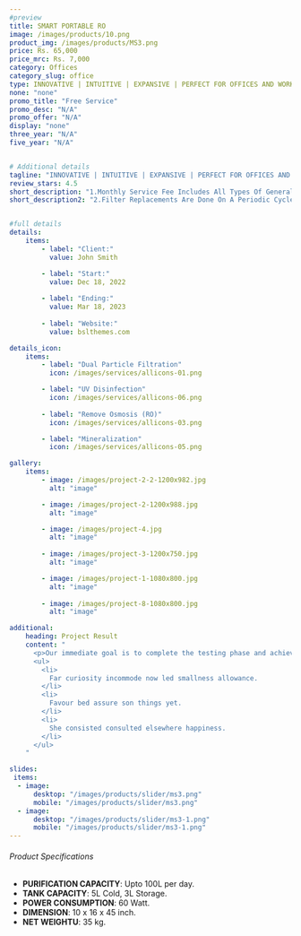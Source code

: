 ```yaml
---
#preview
title: SMART PORTABLE RO
image: /images/products/10.png
product_img: /images/products/MS3.png
price: Rs. 65,000
price_mrc: Rs. 7,000
category: Offices
category_slug: office
type: INNOVATIVE | INTUITIVE | EXPANSIVE | PERFECT FOR OFFICES AND WORK SPACES
none: "none"
promo_title: "Free Service"
promo_desc: "N/A"
promo_offer: "N/A"
display: "none"
three_year: "N/A"
five_year: "N/A"


# Additional details
tagline: "INNOVATIVE | INTUITIVE | EXPANSIVE | PERFECT FOR OFFICES AND WORK SPACES"
review_stars: 4.5
short_description: "1.Monthly Service Fee Includes All Types Of General Servicing And Parts Replacement."
short_description2: "2.Filter Replacements Are Done On A Periodic Cycle Of 90 Days or 3000 Liters Which Ever Comes First."


#full details
details:
    items:
        - label: "Client:"
          value: John Smith

        - label: "Start:"
          value: Dec 18, 2022
        
        - label: "Ending:"
          value: Mar 18, 2023
        
        - label: "Website:"
          value: bslthemes.com

details_icon:
    items:
        - label: "Dual Particle Filtration"
          icon: /images/services/allicons-01.png

        - label: "UV Disinfection"
          icon: /images/services/allicons-06.png
        
        - label: "Remove Osmosis (RO)"
          icon: /images/services/allicons-03.png

        - label: "Mineralization"
          icon: /images/services/allicons-05.png

gallery: 
    items:
        - image: /images/project-2-2-1200x982.jpg
          alt: "image"

        - image: /images/project-2-1200x988.jpg
          alt: "image"

        - image: /images/project-4.jpg
          alt: "image"
        
        - image: /images/project-3-1200x750.jpg
          alt: "image"

        - image: /images/project-1-1080x800.jpg
          alt: "image"
        
        - image: /images/project-8-1080x800.jpg
          alt: "image"

additional:
    heading: Project Result
    content: "
      <p>Our immediate goal is to complete the testing phase and achieve the certification, which will allow us to bring our product to market by the end of the year. We are actively engaging with waste to energy operators, concrete manufacturers, and the wider construction industry.</p>
      <ul>
        <li>
          Far curiosity incommode now led smallness allowance.
        </li>
        <li>
          Favour bed assure son things yet.
        </li>
        <li>
          She consisted consulted elsewhere happiness.
        </li>
      </ul>
    "

slides:
 items:
  - image:
      desktop: "/images/products/slider/ms3.png"
      mobile: "/images/products/slider/ms3.png"
  - image:
      desktop: "/images/products/slider/ms3-1.png"
      mobile: "/images/products/slider/ms3-1.png"
---
```



###### Product Specifications
- **PURIFICATION CAPACITY**: Upto 100L per day.
- **TANK CAPACITY**: 5L Cold, 3L Storage.
- **POWER CONSUMPTION**: 60 Watt.
- **DIMENSION**: 10 x 16 x 45 inch.
- **NET WEIGHTU**: 35 kg.